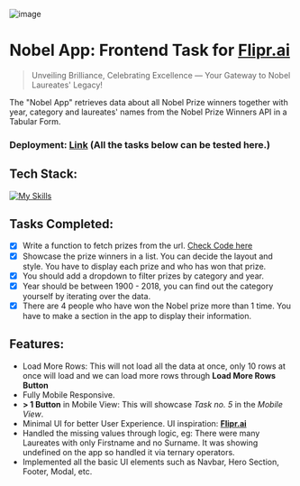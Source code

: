 ![image](https://github.com/Atharv-110/flipr-frontend-nobel-prize-app/assets/87393095/157d2698-7655-4316-bcee-b376e21ee711)

# Nobel App: Frontend Task for [**Flipr.ai**](https://flipr.ai/)
> Unveiling Brilliance, Celebrating Excellence — Your Gateway to Nobel Laureates' Legacy!

The "Nobel App" retrieves data about all Nobel Prize winners together with year, category and laureates' names from the Nobel Prize Winners API in a Tabular Form.
### Deployment: [Link](https://flipr-frontend-nobel-prize-app.vercel.app/) (All the tasks below can be tested here.)

## Tech Stack:
[![My Skills](https://skills.thijs.gg/icons?i=react,tailwind,materialui,css&theme=light&perline=6)](https://skills.thijs.gg)

## Tasks Completed:
- [x] Write a function to fetch prizes from the url. [Check Code here](https://github.com/Atharv-110/flipr-frontend-nobel-prize-app/blob/main/src/api.js)
- [x] Showcase the prize winners in a list. You can decide the layout and style. You have to display each prize and who has won that prize.
- [x] You should add a dropdown to filter prizes by category and year.
- [x] Year should be between 1900 - 2018, you can find out the category yourself by iterating over the data.
- [x] There are 4 people who have won the Nobel prize more than 1 time. You have to make a section in the app to display their information.

## Features:
- Load More Rows: This will not load all the data at once, only 10 rows at once will load and we can load more rows through **Load More Rows Button**
- Fully Mobile Responsive.
- **> 1 Button** in Mobile View: This will showcase *Task no. 5* in the *Mobile View*.
- Minimal UI for better User Experience. UI inspiration: [**Flipr.ai**](https://flipr.ai/)
- Handled the missing values through logic, eg: There were many Laureates with only Firstname and no Surname. It was showing undefined on the app so handled it via ternary operators.
- Implemented all the basic UI elements such as Navbar, Hero Section, Footer, Modal, etc.
